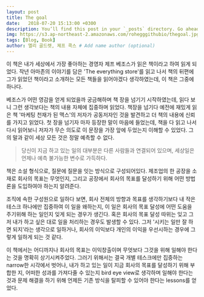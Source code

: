 ```yaml
---
layout: post
title: The goal
date:   2018-07-20 15:13:00 +0300
description: You’ll find this post in your `_posts` directory. Go ahead and edit it and re-build the site to see your changes. # Add post description (optional)
img: https://s3.ap-northeast-2.amazonaws.com/rohegggithubio/thegoal.jpg  # Add image post (optional)
tags: [Blog, Book]
author: 엘리 골드렛, 제프 콕스 # Add name author (optional)
---
```


이 책은 내가 세상에서 가장 좋아하는 경영자 제프 베조스가 읽은 책이라고 하여 읽게 되었다. 작년 아마존의 이야기를 담은 'The everything store'를 읽고 나서 책의 뒤편에 그가 읽었던 책이라고 소개하는 모든 책들을 읽어야겠다 생각하였는데, 이 책은 그중에 하나다.

베조스가 어떤 영감을 얻게 되었을까 궁금해하며 책 장을 넘기기 시작하였는데, 읽다 보니 그런 생각보다는 책의 내용 자체에 집중하며 읽었다. 책장을 넘기다 예전에 재밌게 읽은 책 '마케팅 천재가 된 맥스'의 저자가 공동저자인 것을 발견하고 더 책의 내용에 신뢰를 가지고 읽었다. 첫 장을 넘기자 마자 등장한 말이 마음에 들었는데, 책을 다 읽고 나서 다시 읽어보니 저자가 무슨 의도로 이 문장을 가장 앞에 두었는지 이해할 수 있었다. 그의 말과 같이 세상 모든 것은 정말 예측할 수 없다.

>당신이 지금 하고 있는 일의 대부분은 다른 사람들과 연결되어 있으며, 세상일은 언제나 예측 불가능한 변수로 가득하다.

책은 소설 형식으로, 질문에 질문을 잇는 방식으로 구성되어있다. 제조업의 한 공장을 소재로 회사의 목표는 무엇인지, 그리고 공장에서 회사의 목표를 달성하기 위해 어떤 방법론을 도입하여야 하는지 알려준다.

조직에 속한 구성원으로 일하다 보면, 회사 전체의 방향과 목표를 생각하기보다 내 작은 테스크 하나에만 집중하여 이 일을 왜하는지, 이 일은 회사의 목표 달성에 어떤 도움을 주기위해 하는 일인지 잊게 되는 경우가 생긴다. 혹은 회사의 목표 달성 따위는 잊고 그저 내가 하고 싶은 대로 일을 처리하는 경우도 발생할 수 있다. 그저 '시키는 일만 잘 하면 되지'라는 생각으로 일하거나, 회사의 이익보다 개인의 이익을 우선시하는 경우에 그렇게 일하게 되는 것 같다.

이 책에서는 어디까지나 회사의 목표는 이익창출이며 무엇보다 그것을 위해 일해야 한다는 것을 명확히 상기시켜주었다. 그러기 위해서는 결국 개별 테스크에만 집중하는 narrow한 시각에서 벗어나, 내가 하고 있는 일이 지금 회사의 목표를 달성하기 위해 부합한 지, 어떠한 성과를 가져다줄 수 있는지 bird eye view로 생각하며 일해야 한다는 것과 문제 해결을 하기 위해 언제든 기존 방식을 탈피할 수 있어야 한다는 lessons를 얻었다.
